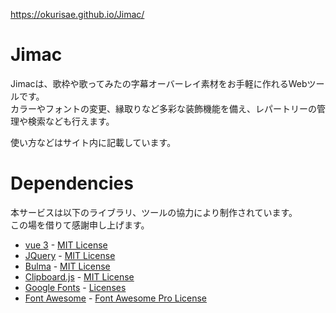 https://okurisae.github.io/Jimac/

# Jimac
Jimacは、歌枠や歌ってみたの字幕オーバーレイ素材をお手軽に作れるWebツールです。  
カラーやフォントの変更、縁取りなど多彩な装飾機能を備え、レパートリーの管理や検索なども行えます。  
  
使い方などはサイト内に記載しています。

# Dependencies
本サービスは以下のライブラリ、ツールの協力により制作されています。  
この場を借りて感謝申し上げます。

- [vue 3](https://v3.vuejs.org/) - [MIT License](https://opensource.org/licenses/MIT)
- [JQuery](https://jquery.com/) - [MIT License](https://opensource.org/licenses/MIT)
- [Bulma](https://bulma.io/) - [MIT License](https://opensource.org/licenses/MIT)
- [Clipboard.js](https://clipboardjs.com/) - [MIT License](https://opensource.org/licenses/MIT)
- [Google Fonts](https://fonts.google.com/) - [Licenses](https://fonts.google.com/attribution)
- [Font Awesome](https://fontawesome.com/) - [Font Awesome Pro License](https://fontawesome.com/license)
